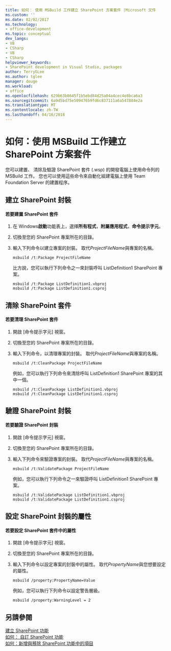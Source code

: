 ```yaml
---
title: 如何： 使用 MSBuild 工作建立 SharePoint 方案套件 |Microsoft 文件
ms.custom: ''
ms.date: 02/02/2017
ms.technology:
- office-development
ms.topic: conceptual
dev_langs:
- VB
- CSharp
- VB
- CSharp
helpviewer_keywords:
- SharePoint development in Visual Studio, packages
author: TerryGLee
ms.author: tglee
manager: douge
ms.workload:
- office
ms.openlocfilehash: 629b63b8645f1b5ebd84d25a04a4cec4e8bca6a3
ms.sourcegitcommit: 6a9d5bd75e50947659fd6c837111a6a547884e2a
ms.translationtype: MT
ms.contentlocale: zh-TW
ms.lasthandoff: 04/16/2018
---
```

# <a name="how-to-create-a-sharepoint-solution-package-by-using-msbuild-tasks"></a>如何：使用 MSBuild 工作建立 SharePoint 方案套件
  您可以建置、 清除及驗證 SharePoint 套件 (.wsp) 的開發電腦上使用命令列的 MSBuild 工作。 您也可以使用這些命令來自動化組建電腦上使用 Team Foundation Server 的建置程序。  
  
## <a name="building-a-sharepoint-package"></a>建立 SharePoint 封裝  
  
#### <a name="to-build-a-sharepoint-package"></a>若要建置 SharePoint 套件  
  
1.  在 Windows**啟動**功能表上，選擇**所有程式**，**附屬應用程式**，**命令提示字元**。  
  
2.  切換至您的 SharePoint 專案所在的目錄。  
  
3.  輸入下列命令以建立專案的封裝。 取代*ProjectFileName*與專案的名稱。  
  
    ```  
    msbuild /t:Package ProjectFileName  
    ```  
  
     比方說，您可以執行下列命令之一來封裝呼叫 ListDefinition1 SharePoint 專案。  
  
    ```  
    msbuild /t:Package ListDefinition1.vbproj  
    msbuild /t:Package ListDefinition1.csproj  
    ```  
  
## <a name="cleaning-a-sharepoint-package"></a>清除 SharePoint 套件  
  
#### <a name="to-clean-a-sharepoint-package"></a>若要清理 SharePoint 套件  
  
1.  開啟 [命令提示字元] 視窗。  
  
2.  切換至您的 SharePoint 專案所在的目錄。  
  
3.  輸入下列命令，以清理專案的封裝。 取代*ProjectFileName*與專案的名稱。  
  
    ```  
    msbuild /t:CleanPackage ProjectFileName  
    ```  
  
     例如，您可以執行下列命令來清除呼叫 ListDefinition1 SharePoint 專案的其中一個。  
  
    ```  
    msbuild /t:CleanPackage ListDefinition1.vbproj  
    msbuild /t:CleanPackage ListDefinition1.csproj  
    ```  
  
## <a name="validating-a-sharepoint-package"></a>驗證 SharePoint 封裝  
  
#### <a name="to-validate-a-sharepoint-package"></a>若要驗證 SharePoint 封裝  
  
1.  開啟 [命令提示字元] 視窗。  
  
2.  切換至您的 SharePoint 專案所在的目錄。  
  
3.  輸入下列命令來驗證專案的封裝。 取代*ProjectFileName*與專案的名稱。  
  
    ```  
    msbuild /t:ValidatePackage ProjectFileName  
    ```  
  
     例如，您可以執行下列命令之一來驗證呼叫 ListDefinition1 SharePoint 專案。  
  
    ```  
    msbuild /t:ValidatePackage ListDefinition1.vbproj  
    msbuild /t:ValidatePackage ListDefinition1.csproj  
    ```  
  
## <a name="setting-properties-in-a-sharepoint-package"></a>設定 SharePoint 封裝的屬性  
  
#### <a name="to-set-a-property-in-a-sharepoint-package"></a>若要設定 SharePoint 套件中的屬性  
  
1.  開啟 [命令提示字元] 視窗。  
  
2.  切換至您的 SharePoint 專案所在的目錄。  
  
3.  輸入下列命令以設定專案的封裝中的屬性。 取代*PropertyName*與您想要設定的屬性。  
  
    ```  
    msbuild /property:PropertyName=Value  
    ```  
  
     例如，您可以執行下列命令以設定警告層級。  
  
    ```  
    msbuild /property:WarningLevel = 2  
    ```  
  
## <a name="see-also"></a>另請參閱  
 [建立 SharePoint 功能](../sharepoint/creating-sharepoint-features.md)   
 [如何： 自訂 SharePoint 功能](../sharepoint/how-to-customize-a-sharepoint-feature.md)   
 [如何：新增與移除 SharePoint 功能中的項目](../sharepoint/how-to-add-and-remove-items-to-sharepoint-features.md)  
  
  